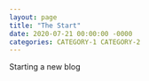 ```yaml
---
layout: page
title: "The Start"
date: 2020-07-21 00:00:00 -0000
categories: CATEGORY-1 CATEGORY-2
---
```


Starting a new blog
